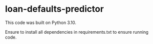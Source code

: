 # loan-defaults-predictor

This code was built on Python 3.10.

Ensure to install all dependencies in requirements.txt to ensure running code.
